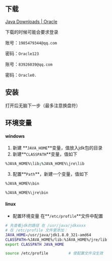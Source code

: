 ## 下载

[Java Downloads | Oracle](https://www.oracle.com/java/technologies/downloads/#java8)

下载的时候可能会要求登录

账号：`1985479344@qq.com`

密码：`Oracle123`

账号：`83926039@qq.com`

密码：`Oracle0.`

## 安装

打开后无脑下一步（最多注意换盘符）

## 环境变量

#### windows

1. 新建 **`JAVA_HOME`**变量，值放入jdk包的目录
2. 新建**`CLASSPATH`**变量，值如下

~~~bash
%JAVA_HOME%\lib;%JAVA_HOME%\jre\lib
~~~

3. 配置**`Path`**，新建一个变量，值如下

~~~bash
%JAVA_HOME%\bin
~~~

~~~bash
%JAVA_HOME%\jre\bin
~~~

#### linux

- 配置环境变量	在**`/etc/profile`**文件中配置

~~~bash
# 先查看jdk的路径 在 /usr/java/jdkxxxx
# 在 /etc/profile 文件里添加：
JAVA_HOME=/usr/java/jdk1.8.0_321-amd64
CLASSPATH=%JAVA_HOME%/lib:%JAVA_HOME%/jre/lib
export CLASSPATH JAVA_HOME

~~~

~~~bash
source /etc/profile			# 使配置文件没生效
~~~